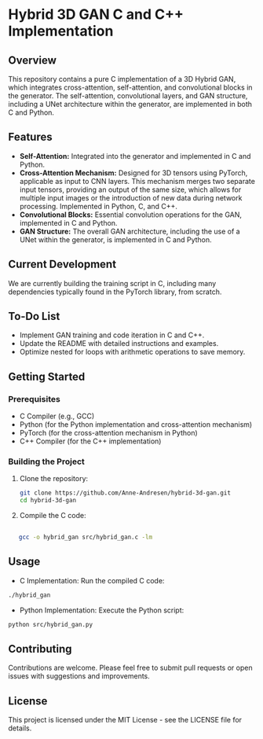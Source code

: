 # Hybrid 3D GAN C and C++ Implementation

## Overview

This repository contains a pure C implementation of a 3D Hybrid GAN, which integrates cross-attention, self-attention, and convolutional blocks in the generator. The self-attention, convolutional layers, and GAN structure, including a UNet architecture within the generator, are implemented in both C and Python.

## Features

- **Self-Attention:** Integrated into the generator and implemented in C and Python.
- **Cross-Attention Mechanism:** Designed for 3D tensors using PyTorch, applicable as input to CNN layers. This mechanism merges two separate input tensors, providing an output of the same size, which allows for multiple input images or the introduction of new data during network processing. Implemented in Python, C, and C++.
- **Convolutional Blocks:** Essential convolution operations for the GAN, implemented in C and Python.
- **GAN Structure:** The overall GAN architecture, including the use of a UNet within the generator, is implemented in C and Python.

## Current Development

We are currently building the training script in C, including many dependencies typically found in the PyTorch library, from scratch.

## To-Do List

- Implement GAN training and code iteration in C and C++.
- Update the README with detailed instructions and examples.
- Optimize nested for loops with arithmetic operations to save memory.

## Getting Started

### Prerequisites

- C Compiler (e.g., GCC)
- Python (for the Python implementation and cross-attention mechanism)
- PyTorch (for the cross-attention mechanism in Python)
- C++ Compiler (for the C++ implementation)

### Building the Project

1. Clone the repository:
   ```bash
   git clone https://github.com/Anne-Andresen/hybrid-3d-gan.git
   cd hybrid-3d-gan
   ```

2. Compile the C code:
``` bash
   
   gcc -o hybrid_gan src/hybrid_gan.c -lm
```

## Usage

- C Implementation: Run the compiled C code:
``` bash
./hybrid_gan

```
- Python Implementation: Execute the Python script:
``` bash
python src/hybrid_gan.py


```

## Contributing


Contributions are welcome. Please feel free to submit pull requests or open issues with suggestions and improvements.

## License


This project is licensed under the MIT License - see the LICENSE file for details.
